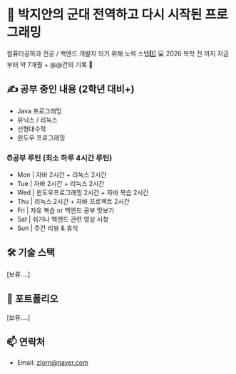 # 🫡 박지안의 군대 전역하고 다시 시작된 프로그래밍 
컴퓨터공하과 전공 / 백엔드 개발자 되기 위해 노력 스텝1️⃣ 💻
2026 복학 전 까지 지금부터 약 7개월 + @@간의 기록 🧾

## ✍ 공부 중인 내용 (2학년 대비+)
- Java 프로그래밍
- 유닉스 / 리눅스
- 선형대수학
- 윈도우 프로그래밍
### ⏰공부 루틴 (최소 하루 4시간 루틴)
- Mon | 자바 2시간 + 리눅스 2시간
- Tue | 자바 2시간 + 리눅스 2시간
- Wed | 윈도우프로그래밍 2시간 + 자바 복습 2시간
- Thu | 리눅스 2시간 + 자바 프로젝트 2시간
- Fri	| 자유 복습 or 백엔드 공부 맛보기
- Sat	| 쉬거나 백엔드 관련 영상 시청
- Sun	| 주간 리뷰 & 휴식

## 🛠 기술 스택
[보류....]

## 📘 포트폴리오
[보류....]


## 📫 연락처
- Email: zlorn@naver.com
